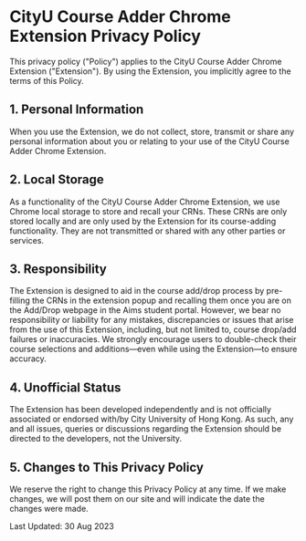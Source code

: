 # CityU Course Adder Chrome Extension Privacy Policy
This privacy policy ("Policy") applies to the CityU Course Adder Chrome Extension ("Extension"). By using the Extension, you implicitly agree to the terms of this Policy.

## 1. Personal Information
When you use the Extension, we do not collect, store, transmit or share any personal information about you or relating to your use of the CityU Course Adder Chrome Extension.

## 2. Local Storage
As a functionality of the CityU Course Adder Chrome Extension, we use Chrome local storage to store and recall your CRNs. These CRNs are only stored locally and are only used by the Extension for its course-adding functionality. They are not transmitted or shared with any other parties or services.

## 3. Responsibility
The Extension is designed to aid in the course add/drop process by pre-filling the CRNs in the extension popup and recalling them once you are on the Add/Drop webpage in the Aims student portal. However, we bear no responsibility or liability for any mistakes, discrepancies or issues that arise from the use of this Extension, including, but not limited to, course drop/add failures or inaccuracies. We strongly encourage users to double-check their course selections and additions—even while using the Extension—to ensure accuracy.

## 4. Unofficial Status
The Extension has been developed independently and is not officially associated or endorsed with/by City University of Hong Kong. As such, any and all issues, queries or discussions regarding the Extension should be directed to the developers, not the University.

## 5. Changes to This Privacy Policy
We reserve the right to change this Privacy Policy at any time. If we make changes, we will post them on our site and will indicate the date the changes were made.

Last Updated: 30 Aug 2023



